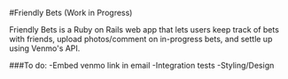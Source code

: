 #Friendly Bets (Work in Progress)

Friendly Bets is a Ruby on Rails web app that lets users keep track of bets with friends, upload photos/comment on in-progress bets, and settle up using Venmo's API.

###To do:
-Embed venmo link in email
-Integration tests
-Styling/Design

